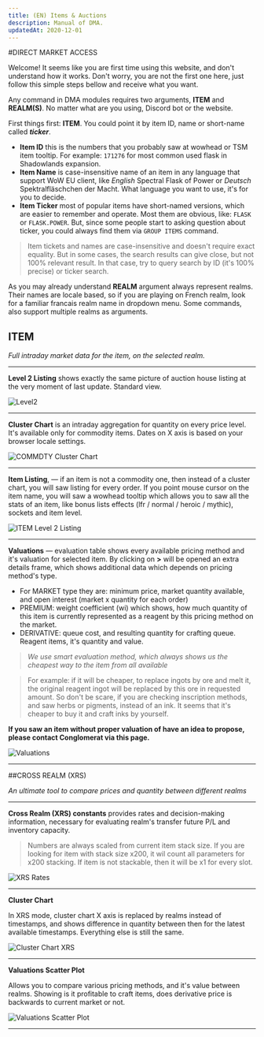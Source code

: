 ```yaml
---
title: (EN) Items & Auctions
description: Manual of DMA.
updatedAt: 2020-12-01
---
```


#DIRECT MARKET ACCESS

Welcome! It seems like you are first time using this website, and don't understand how it works.
Don't worry, you are not the first one here, just follow this simple steps bellow and receive what you want.

Any command in DMA modules requires two arguments, **ITEM** and **REALM(S)**. No matter what are you using, Discord bot or the website.

First things first: **ITEM**. You could point it by item ID, name or short-name called ***ticker***.

 - **Item ID** this is the numbers that you probably saw at wowhead or TSM item tooltip. For example: `171276` for most common used flask in Shadowlands expansion.
 - **Item Name** is case-insensitive name of an item in any language that support WoW EU client, like *English* Spectral Flask of Power or *Deutsch* Spektralfläschchen der Macht. What language you want to use, it's for you to decide.
 - **Item Ticker** most of popular items have short-named versions, which are easier to remember and operate. Most them are obvious, like: `FLASK` or `FLASK.POWER`. But, since some people start to asking question about ticker, you could always find them via `GROUP ITEMS` command.
 
 > Item tickets and names are case-insensitive and doesn't require exact equality. But in some cases, the search results can give close, but not 100% relevant result.
 In that case, try to query search by ID (it's 100% precise) or ticker search.

As you may already understand **REALM** argument always represent realms. Their names are locale based, so if you are playing on French realm, look for a familiar francais realm name in dropdown menu.
Some commands, also support multiple realms as arguments.

## ITEM

 *Full intraday market data for the item, on the selected realm.* 
 
 ___
 **Level 2 Listing** shows exactly the same picture of auction house listing at the very moment of last update. Standard view.
 
 ![Level2](https://i.imgur.com/MDgOBT3.png)
 ___
 **Cluster Chart** is an intraday aggregation for quantity on every price level. It's available only for commodity items. 
 Dates on X axis is based on your browser locale settings.
 
  ![COMMDTY Cluster Chart](https://i.imgur.com/x5V2mes.png)
 ___
  
 **Item Listing**, — if an item is not a commodity one, then instead of a cluster chart, you will saw listing for every order. 
 If you point mouse cursor on the item name, you will saw a wowhead tooltip which allows you to saw all the stats of an item, like bonus lists effects (lfr / normal / heroic / mythic), sockets and item level.
  
  ![ITEM Level 2 Listing](https://i.imgur.com/RuV1eVm.png)
 ___
 
 **Valuations** — evaluation table shows every available pricing method and it's valuation for selected item.
 By clicking on **>** will be opened an extra details frame, which shows additional data which depends on pricing method's type.
 
 - For MARKET type they are: minimum price, market quantity available, and open interest (market x quantity for each order)
 - PREMIUM: weight coefficient (wi) which shows, how much quantity of this item is currently represented as a reagent by this pricing method on the market.
 - DERIVATIVE: queue cost, and resulting quantity for crafting queue. Reagent items, it's quantity and value.
  
  > *We use smart evaluation method, which always shows us the cheapest way to the item from all available* 
  
  > For example: if it will be cheaper, to replace ingots by ore and melt it, the original reagent ingot will be replaced by this ore in 
  requested amount. So don't be scare, if you are checking inscription methods, and saw herbs or pigments, instead of an ink.
  It seems that it's cheaper to buy it and craft inks by yourself.

**If you saw an item without proper valuation of have an idea to propose, please contact Conglomerat via this page.**

 ![Valuations](https://i.imgur.com/AXNmJzN.png)
 ___

##CROSS REALM (XRS)

*An ultimate tool to compare prices and quantity between different realms*
 ___
  **Cross Realm (XRS) constants** provides rates and decision-making information, necessary for evaluating realm's transfer future P/L and inventory capacity. 
  
  > Numbers are always scaled from current item stack size. If you are looking for item with stack size x200, it wil count all parameters for x200 stacking.
  > If item is not stackable, then it will be x1 for every slot.
  
  ![XRS Rates](https://i.imgur.com/mkOSIFg.png)
 ___

 **Cluster Chart**
 
 In XRS mode, cluster chart X axis is replaced by realms instead of timestamps, and shows difference in quantity between then for the latest available timestamps.
 Everything else is still the same.
 
 ![Cluster Chart XRS](https://i.imgur.com/MrP7Y4w.png)

 ___
  **Valuations Scatter Plot**
  
  Allows you to compare various pricing methods, and it's value between realms. Showing is it profitable to craft items, does derivative price is backwards to current market or not.
  
  ![Valuations Scatter Plot](https://i.imgur.com/iq6vqBn.png)
 ___
